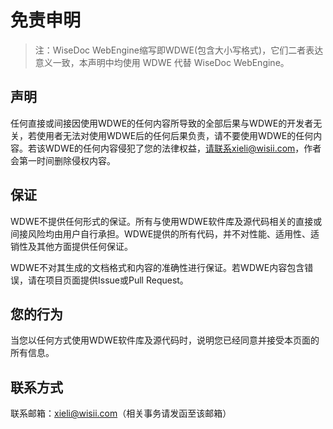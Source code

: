 # 免责申明

> 注：WiseDoc WebEngine缩写即WDWE(包含大小写格式)，它们二者表达意义一致，本声明中均使用 WDWE 代替 WiseDoc WebEngine。

## 声明 

任何直接或间接因使用WDWE的任何内容所导致的全部后果与WDWE的开发者无关，若使用者无法对使用WDWE后的任何后果负责，请不要使用WDWE的任何内容。若该WDWE的任何内容侵犯了您的法律权益，请联系xieli@wisii.com，作者会第一时间删除侵权内容。

## 保证

WDWE不提供任何形式的保证。所有与使用WDWE软件库及源代码相关的直接或间接风险均由用户自行承担。WDWE提供的所有代码，并不对性能、适用性、适销性及其他方面提供任何保证。

WDWE不对其生成的文档格式和内容的准确性进行保证。若WDWE内容包含错误，请在项目页面提供Issue或Pull Request。

## 您的行为

当您以任何方式使用WDWE软件库及源代码时，说明您已经同意并接受本页面的所有信息。

## 联系方式

联系邮箱：xieli@wisii.com（相关事务请发函至该邮箱）